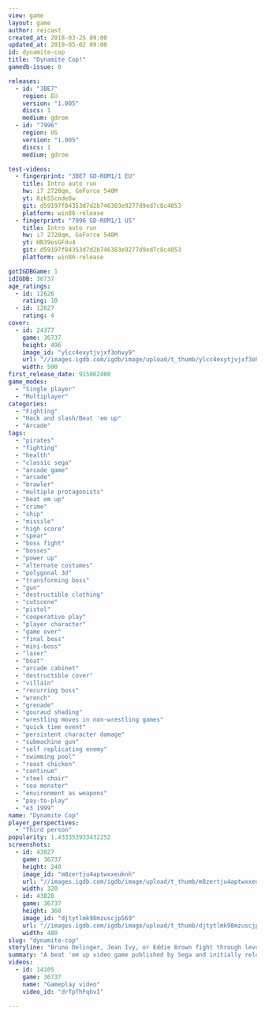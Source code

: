 ```yaml
---
view: game
layout: game
author: reicast
created_at: 2018-03-25 09:00
updated_at: 2019-05-02 09:00
id: dynamite-cop
title: "Dynamite Cop!"
gamedb-issue: 0

releases:
  - id: "3BE7"
    region: EU
    version: "1.005"
    discs: 1
    medium: gdrom
  - id: "7996"
    region: US
    version: "1.005"
    discs: 1
    medium: gdrom

test-videos:
  - fingerprint: "3BE7 GD-ROM1/1 EU"
    title: Intro auto run
    hw: i7 2720qm, GeForce 540M
    yt: 8zk55cnde8w
    git: d59197f84353d7d2b746383e9277d9ed7c8c4053
    platform: win86-release
  - fingerprint: "7996 GD-ROM1/1 US"
    title: Intro auto run
    hw: i7 2720qm, GeForce 540M
    yt: HN39osGFdu4
    git: d59197f84353d7d2b746383e9277d9ed7c8c4053
    platform: win86-release

gotIGDBGame: 1
idIGDB: 36737
age_ratings:
  - id: 12626
    rating: 10
  - id: 12627
    rating: 4
cover:
  - id: 24377
    game: 36737
    height: 496
    image_id: "ylcc4exytjvjxf3ohvy9"
    url: "//images.igdb.com/igdb/image/upload/t_thumb/ylcc4exytjvjxf3ohvy9.jpg"
    width: 500
first_release_date: 915062400
game_modes:
  - "Single player"
  - "Multiplayer"
categories:
  - "Fighting"
  - "Hack and slash/Beat 'em up"
  - "Arcade"
tags:
  - "pirates"
  - "fighting"
  - "health"
  - "classic sega"
  - "arcade game"
  - "arcade"
  - "brawler"
  - "multiple protagonists"
  - "beat em up"
  - "crime"
  - "ship"
  - "missile"
  - "high score"
  - "spear"
  - "boss fight"
  - "bosses"
  - "power up"
  - "alternate costumes"
  - "polygonal 3d"
  - "transforming boss"
  - "gun"
  - "destructible clothing"
  - "cutscene"
  - "pistol"
  - "cooperative play"
  - "player character"
  - "game over"
  - "final boss"
  - "mini-boss"
  - "laser"
  - "boat"
  - "arcade cabinet"
  - "destructible cover"
  - "villain"
  - "recurring boss"
  - "wrench"
  - "grenade"
  - "gouraud shading"
  - "wrestling moves in non-wrestling games"
  - "quick time event"
  - "persistent character damage"
  - "submachine gun"
  - "self replicating enemy"
  - "swimming pool"
  - "roast chicken"
  - "continue"
  - "steel chair"
  - "sea monster"
  - "environment as weapons"
  - "pay-to-play"
  - "e3 1999"
name: "Dynamite Cop"
player_perspectives:
  - "Third person"
popularity: 1.433353933432252
screenshots:
  - id: 43827
    game: 36737
    height: 240
    image_id: "m8zertju4aptwxxeuknh"
    url: "//images.igdb.com/igdb/image/upload/t_thumb/m8zertju4aptwxxeuknh.jpg"
    width: 320
  - id: 43828
    game: 36737
    height: 360
    image_id: "djtytlmk98mzuscjp569"
    url: "//images.igdb.com/igdb/image/upload/t_thumb/djtytlmk98mzuscjp569.jpg"
    width: 480
slug: "dynamite-cop"
storyline: "Bruno Delinger, Jean Ivy, or Eddie Brown fight through levels on board a cruise ship and on a deserted island to save the President's daughter from a band of modern-day pirates led by Wolf &quote;White Fang&quote; Hongo, the main antagonist from the first game."
summary: "A beat 'em up video game published by Sega and initially released in arcades on Sega Model 2 hardware. It is the sequel to the 1996 game, Dynamite Deka which was released outside Japan as Die Hard Arcade. The game was ported to the Dreamcast and released internationally in 1999, this time without the Die Hard license. A third sequel, Asian Dynamite, was released only in arcades."
videos:
  - id: 14105
    game: 36737
    name: "Gameplay video"
    video_id: "drTpThFqbvI"

---
```

